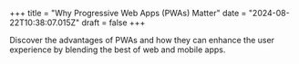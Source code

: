 +++
title = "Why Progressive Web Apps (PWAs) Matter"
date = "2024-08-22T10:38:07.015Z"
draft = false
+++

  Discover the advantages of PWAs and how they can enhance the user experience by blending the best of web and mobile apps.
        